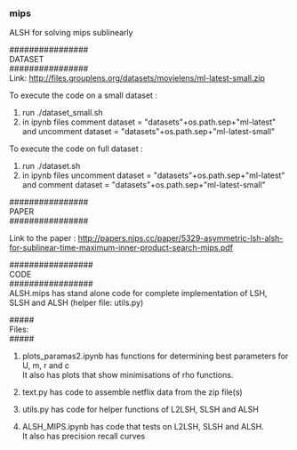 ### mips<br />
ALSH for solving mips sublinearly<br />


################<br />
DATASET<br />
################<br />
Link: http://files.grouplens.org/datasets/movielens/ml-latest-small.zip<br />

To execute the code on a small dataset :<br />
1. run ./dataset_small.sh<br />
2. in ipynb files comment dataset = "datasets"+os.path.sep+"ml-latest" and uncomment dataset = "datasets"+os.path.sep+"ml-latest-small"<br />

To execute the code on full dataset :<br />
1. run ./dataset.sh
2. in ipynb files uncomment dataset = "datasets"+os.path.sep+"ml-latest" and comment dataset = "datasets"+os.path.sep+"ml-latest-small"<br />



################<br />
PAPER<br />
################<br />


Link to the paper : http://papers.nips.cc/paper/5329-asymmetric-lsh-alsh-for-sublinear-time-maximum-inner-product-search-mips.pdf<br />



#################<br />
CODE<br />
#################<br />
ALSH.mips has stand alone code for complete implementation of LSH, SLSH and ALSH (helper file: utils.py)<br />


#####<br />
Files: <br />
#####<br />
1. plots_paramas2.ipynb has functions for determining best parameters for U, m, r and c <br />
        It also has plots that show minimisations of rho functions.<br />
        
2. text.py has code to assemble netflix data from the zip file(s)<br />

3. utils.py has code for helper functions of L2LSH, SLSH and ALSH<br />

4. ALSH_MIPS.ipynb has code that tests on L2LSH, SLSH and ALSH.<br />
        It also has precision recall curves<br />

